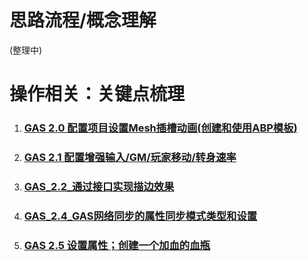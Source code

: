 


# 思路流程/概念理解

(整理中)

# 操作相关：关键点梳理



1. ### [GAS 2.0 配置项目设置Mesh插槽动画(创建和使用ABP模板)](./DetailContent/GAS_001.md)

2. ### [GAS 2.1 配置增强输入/GM/玩家移动/转身速率](./GAS_2.1_配置增强输入;GM;玩家移动;转身速率.md)

3. ### [GAS_2.2_通过接口实现描边效果](./GAS_2.2_通过接口实现描边效果.md)

4. ### [GAS_2.4_GAS网络同步的属性同步模式类型和设置](./GAS_2.4_GAS网络同步的属性同步模式类型和设置.md)

5. ### [GAS 2.5 设置属性；创建一个加血的血瓶](./GAS_2.5_设置属性；创建一个加血的血瓶.md)



























